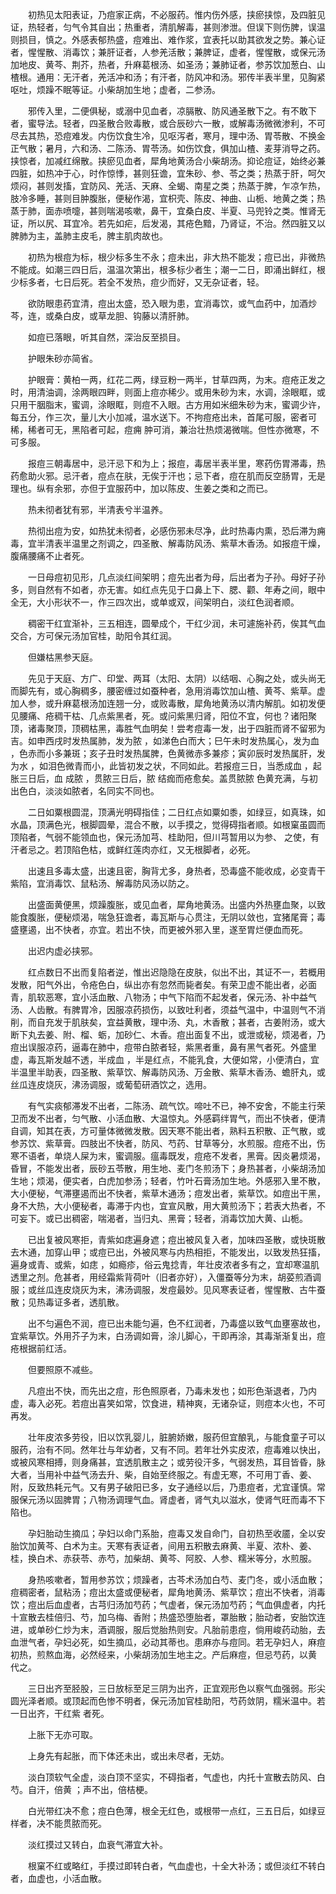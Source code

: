 <!-- { "loadSidebar": true } -->
　　初热见太阳表证，乃痘家正病，不必服药。惟内伤外感，挟瘀挟惊，及四脏见证，热轻者，匀气令其自出；热重者，清肌解毒，甚则渗泄。但误下则伤脾，误温则损目，慎之。外感表郁热盛，痘难出、难作浆，宜表托以助其欲发之势。兼心证者，惺惺散、消毒饮；兼肝证者，人参羌活散；兼脾证，虚者，惺惺散，或保元汤加地皮、黄芩、荆芥，热者，升麻葛根汤、如圣汤；兼肺证者，参苏饮加葱白、山楂根。通用：无汗者，羌活冲和汤；有汗者，防风冲和汤。邪传半表半里，见胸紧呕吐，烦躁不眠等证。小柴胡加生地；虚者，二参汤。

　　邪传入里，二便俱秘，或溺中见血者，凉膈散、防风通圣散下之。有不敢下者，蜜导法。轻者，四圣散合败毒散，或合辰砂六一散，或解毒汤微微渗利，不可尽去其热，恐痘难发。内伤饮食生冷，见呕泻者，寒月，理中汤、胃苓散、不换金正气散；暑月，六和汤、二陈汤、胃苓汤。如伤饮食，俱加山楂、麦芽消导之药。挟惊者，加减红绵散。挟瘀见血者，犀角地黄汤合小柴胡汤。抑论痘证，始终必兼四脏，如热冲于心，时作惊悸，甚则狂谵，宜朱砂、参、苓之类；热蒸于肝，呵欠烦闷，甚则发搐，宜防风、羌活、天麻、全蝎、南星之类；热蒸于脾，乍凉乍热，肢冷多睡，甚则目肿腹胀，便秘作渴，宜枳壳、陈皮、神曲、山栀、地黄之类；热蒸于肺，面赤喷嚏，甚则喘渴咳嗽，鼻干，宜桑白皮、半夏、马兜铃之类。惟肾无证，所以尻、耳宜冷。若先如疟，后发渴，其疮色黯，乃肾证，不治。然四脏又以脾肺为主，盖肺主皮毛，脾主肌肉故也。

　　初热为根痘为标，根少标多生不永；痘未出，非大热不能发；痘已出，非微热不能成。如潮三四日后，温温次第出，根多标少者生；潮一二日，即涌出鲜红，根少标多者，七日后死。若全不发热，痘少而好，又无杂证者，轻。

　　欲防眼患药宜清，痘出太盛，恐入眼为患，宜消毒饮，或气血药中，加酒炒芩，连，或桑白皮，或草龙胆、钩藤以清肝肺。

　　如痘已落眼，听其自然，深治反至损目。

　　护眼朱砂亦简省。

　　护眼膏：黄柏一两，红花二两，绿豆粉一两半，甘草四两，为末。痘疮正发之时，用清油调，涂两眼四畔，则面上痘亦稀少。或用朱砂为末，水调，涂眼眶，或只用干胭脂末，蜜调，涂眼眶，则痘不入眼。古方用如米细朱砂为末，蜜调少许，每五分，作三次，量儿大小加减，温水送下。不拘痘疮出未，首尾可服，密者可稀，稀者可无，黑陷者可起，痘痈 肿可消，兼治壮热烦渴微喘。但性亦微寒，不可多服。

　　报痘三朝毒居中，忌汗忌下和为上；报痘，毒居半表半里，寒药伤胃滞毒，热药愈助火邪。忌汗者，痘点在肤，无俟于汗也；忌下者，痘在肌而反空肠胃，无是理也。纵有余邪，亦但于宜服药中，加以陈皮、生姜之类和之而已。

　　热未彻者犹有邪，半清表兮半温养。

　　热彻出痘为安，如热犹未彻者，必感伤邪未尽净，此时热毒内熏，恐后滞为痈毒，宜半清表半温里之剂调之，四圣散、解毒防风汤、紫草木香汤。如报痘干燥，腹痛腰痛不止者死。

　　一日母痘初见形，几点淡红间架明；痘先出者为母，后出者为子孙。母好子孙多，则自然有不如者，亦无害。如红点先见于口鼻上下、腮、颧、年寿之间，眼中全无，大小形状不一，作三四次出，或单或双，间架明白，淡红色润者顺。

　　稠密干红宜渐补，三五相连，圆晕成个，干红少润，未可遽施补药，俟其气血交合，方可保元汤加官桂，助阳令其红润。

　　但嫌枯黑参天庭。

　　先见于天庭、方广、印堂、两耳（太阳、太阴）以结咽、心胸之处，或头尚无而脚先有，或心胸稠多，腰密缠过如蚕种者，急用消毒饮加山楂、黄芩、紫草。虚加人参，或升麻葛根汤加连翘一分，或败毒散，犀角地黄汤以清内解肌。如初发便见腰痛、疮稠干枯、几点紫黑者，死。或问紫黑归肾，阳位不宜，何也？诸阳聚顶，诸毒聚顶，顶稠枯黑，毒胜气血明矣！尝考痘毒一发，出于四脏而肾不留邪为吉。如申西戌时发热属肺，发为脓 ，如涕色白而大；巳午未时发热属心，发为血 ，色赤而小多兼斑；亥子丑时发热属脾，色黄微赤多兼疹；寅卯辰时发热属肝，发为水 ，如泪色微青而小，此皆初发之状，不同如此。若报痘三日，当悉成血 ，起胀三日后，血 成脓 ，贯脓三日后，脓 结痂而疮愈矣。盖贯脓脓 色黄充满，与初出色白，淡淡如脓者，名同实不同也。

　　二日如粟根圆混，顶满光明碍指佳；二日红点如粟如黍，如绿豆，如真珠，如水晶，顶满色光，根脚圆晕，混合不散，以手摸之，觉得碍指者顺。如根窠虽圆而顶陷者，气弱不能领血也，保元汤加芎、桂助阳，但川芎暂用以为参、 之使，有汗者忌之。若顶陷色枯，或鲜红莲肉亦红，又无根脚者，必死。

　　出速且多毒太盛，出速且密，胸背尤多，身热者，恐毒盛不能收成，必变青干紫陷，宜消毒饮、鼠粘汤、解毒防风汤以防之。

　　出盛面黄便黑，烦躁腹胀，或见血者，犀角地黄汤。出盛内外热壅血聚，以致能食腹胀，便秘烦渴，喘急狂谵者，毒瓦斯与心贯注，无阴以敛也，宜猪尾膏；毒盛壅遏，出不快者，亦宜。若出不快，而更被外邪入里，遂至胃烂便血而死。

　　出迟内虚必挟邪。

　　红点数日不出而复陷者逆，惟出迟隐隐在皮肤，似出不出，其证不一，若概用发散，阳气外出，令疮色白，纵出亦有忽然而毙者矣。有荣卫虚不能出者，必面青，肌软恶寒，宜小活血散、八物汤；中气下陷而不起发者，保元汤、补中益气汤、人齿散。有脾胃冷，因服凉药损伤，以致吐利者，须益气温中，中温则气不消削，而自充发于肌肤矣，宜益黄散，理中汤、丸，木香散；甚者，古姜附汤，或大断下丸去姜、附、榴、蛎，加砂仁、木香。痘出面复不出，或泄或秘，烦渴者，乃痘出误服凉药，逼毒在肺中，痘带白脓者轻，紫黑者重，鼻有黑气者死。外盛里虚，毒瓦斯发越不透，半成血 ，半是红点，不能乳食，大便如常，小便清白，宜半温里半助表，四圣散、紫草饮、解毒防风汤、万金散、紫草木香汤、蟾肝丸，或丝瓜连皮烧灰，沸汤调服，或葡萄研酒饮之，选用。

　　有气实痰郁滞发不出者，二陈汤、疏气饮。啼吐不已，神不安舍，不能主行荣卫而发不出者，匀气散、小活血散、大温惊丸。外感羁绊胃气，而出不快者，便清自调，知其在表，方可量体微微发散。因天寒不能出者，熟料五积散、正气散，或参苏饮、紫草膏。四肢出不快者，防风、芍药、甘草等分，水煎服。痘疮不出，伤寒不语者，单烧人屎为末，蜜调服。瘟毒既发，痘疮不发者，黑膏。因炎暑烦渴，昏冒，不能发出者，辰砂五苓散，用生地、麦门冬煎汤下；身热甚者，小柴胡汤加生地；烦渴，便实者，白虎加参汤；轻者，竹叶石膏汤加生地。外感邪入里不散，大小便秘，气滞壅遏而出不快者，紫草木通汤；痘发出者，紫草饮。如痘出干黑，身不大热，大小便秘者，毒滞于内也，宜宣风散，用大黄煎汤下；若表大热者，不可妄下。或已出稠密，喘渴者，当归丸、黑膏；轻者，消毒饮加大黄、山栀。

　　已出复被风寒拒，青紫如痣遍身遮；痘出被风复入者，加味四圣散，或快斑散去木通，加穿山甲；或痘已出，外被风寒与内热相拒，不能发出，以致发热狂搐，遍身或青、或紫，如痣 ，如瘾疹，俗云鬼捻青，年壮皮浓者多有之，宜却寒温肌透里之剂。危甚者，用经霜紫背荷叶（旧者亦好），入僵蚕等分为末，胡荽煎酒调服；或丝瓜连皮烧灰为末，沸汤调服，发痘最妙。见风寒表证者，惺惺散、古牛蚕散；见热毒证多者，透肌散。

　　出不匀遍色不润，痘已出未能匀遍，色不红润者，乃毒盛以致气血壅塞故也，宜紫草饮。外用芥子为末，白汤调如膏，涂儿脚心，干即再涂，其毒渐渐复出，痘疮根据前红活。

　　但要照原不减些。

　　凡痘出不快，而先出之痘，形色照原者，乃毒未发也；如形色渐退者，乃内虚，毒入必死。若痘出喜笑如常，饮食进，精神爽，无诸杂证，则痘本火也，不可再发。

　　壮年皮浓多劳役，旧以饮乳婴儿，脏腑娇嫩，服药但宜酿乳，与能食童子可以服药，治有不同。然年壮与年幼者，又有不同。若年壮外实皮浓，痘毒难以快出，或被风寒相搏，则身痛甚，宜透肌散主之；或劳役汗多，气弱发热，耳目皆昏，脉大者，当用补中益气汤去升、柴，自始至终服之。有虚无寒，不可用丁香、姜、附，反致热耗元气。又有男子破阳已多，女子通经以后，乃患痘者，尤宜谨慎。常服保元汤以固脾胃；八物汤调理气血。肾虚者，肾气丸以滋水，使肾气旺而毒不下陷也。

　　孕妇胎动生摘瓜；孕妇以命门系胎，痘毒又发自命门，自初热至收靥，全以安胎饮加黄芩、白术为主。天寒有表证者，间用五积散去麻黄、半夏、浓朴、姜、桂，换白术、赤获苓、赤芍，加柴胡、黄芩、阿胶、人参、糯米等分，水煎服。

　　身热咳嗽者，暂用参苏饮；烦躁者，古芩术汤加白芍、麦门冬，或小活血散；痘稠密者，鼠粘汤；痘出太盛或便秘者，犀角地黄汤、紫草饮；痘出不快者，消毒饮；痘出后血虚者，古芎归汤加芍药；气虚者，保元汤加芍药；气血俱虚者，内托十宣散去桂倍归、芍，加乌梅、香附；热盛恐堕胎者，罩胎散；胎动者，安胎饮连进，或单砂仁炒为末，酒调服，服后觉胎热则安。凡胎前患痘，倘用峻药动胎，去血泄气者，孕妇必死，如生摘瓜，必动其蒂也。患麻亦与痘同。若无孕妇人，麻痘初热，煎熬血海，必然经来，小柴胡汤加生地主之。产后麻痘，但忌芍药，以黄 代之。

　　三日出齐至胫股，三日放标至足三阴为出齐，正宜观形色以察气血强弱。形尖圆光泽者顺。或顶起而色惨不明者，保元汤加官桂助阳，芍药敛阴，糯米温中。若一日出齐，干红紫 者死。

　　上胀下无亦可取。

　　上身先有起胀，而下体还未出，或出未尽者，无妨。

　　淡白顶软气全虚，淡白顶不坚实，不碍指者，气虚也，内托十宣散去防风、白芍。自汗，倍黄 ；声不出，倍桔梗。

　　白光带红决不愈；痘白色薄，根全无红色，或根带一点红，三五日后，如绿豆样者，决不能贯脓而死。

　　淡红摸过又转白，血衰气滞宜大补。

　　根窠不红或略红，手摸过即转白者，气血虚也，十全大补汤；或但淡红不转白者，血虚也，小活血散。

